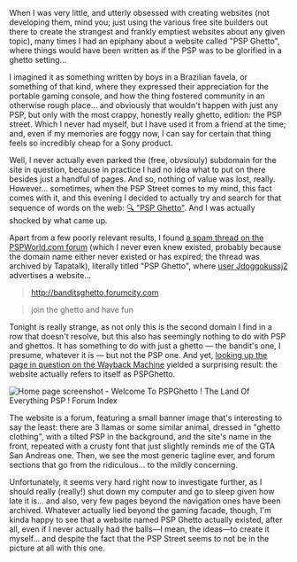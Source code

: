 <!--t &quot;PSP Ghetto&quot;... What Never Was, Has Always Been t-->
<!--d When I was very little, and utterly obsessed with creating websites (not developing them, mind you, just using the various free site builders out d-->
<!--tag Random tag-->

When I was very little, and utterly obsessed with creating websites (not developing them, mind you; just using the various free site builders out there to create the strangest and frankly emptiest websites about any given topic), many times I had an epiphany about a website called "PSP Ghetto", where things would have been written as if the PSP was to be glorified in a ghetto setting...

I imagined it as something written by boys in a Brazilian favela, or something of that kind, where they expressed their appreciation for the portable gaming console, and how the thing fostered community in an otherwise rough place... and obviously that wouldn't happen with just any PSP, but only with the most crappy, honestly really ghetto, edition: the PSP street. Which I never had myself, but I have used it from a friend at the time; and, even if my memories are foggy now, I can say for certain that thing feels so incredibly cheap for a Sony product.

Well, I never actually even parked the (free, obvsiouly) subdomain for the site in question, because in practice I had no idea what to put on there besides just a handful of pages. And so, nothing of value was lost, really. However... sometimes, when the PSP Street comes to my mind, this fact comes with it, and this evening I decided to actually try and search for that sequence of words on the web: [🔍 "PSP Ghetto"](https://www.google.com/search?q=%22PSP%20Ghetto%22). And I was actually shocked by what came up.

Apart from a few poorly relevant results, I found [a spam thread on the PSPWorld.com forum](https://www.tapatalk.com/groups/pspworld/psp-ghetto-t209.html) (which I never even knew existed, probably because the domain name either never existed or has expired; the thread was archived by Tapatalk), literally titled "PSP Ghetto", where [user Jdoggokussj2](https://www.tapatalk.com/groups/pspworld/memberlist.php?mode=viewprofile&u=2) advertises a website...

> <http://banditsghetto.forumcity.com>

> join the ghetto and have fun

Tonight is really strange, as not only this is the second domain I find in a row that doesn't resolve, but this also has seemingly nothing to do with PSP and ghettos. It has something to do with just a ghetto — the bandit's one, I presume, whatever it is — but not the PSP one. And yet, [looking up the page in question on the Wayback Machine](https://web.archive.org/web/20191205211044/http://banditsghetto.forumcity.com/) yielded a surprising result: the website actually refers to itself as PSPGhetto.

![Home page screenshot - Welcome To PSPGhetto ! The Land Of Everything PSP ! Forum Index](https://stuff.octt.eu.org/content/images/20250605010356-Screenshot%202025-06-05%20at%2001-03-42%20Welcome%20To%20PSPGhetto%20!%20The%20Land%20Of%20Everything%20PSP%20!%20Index.png)

The website is a forum, featuring a small banner image that's interesting to say the least: there are 3 llamas or some similar animal, dressed in "ghetto clothing", with a tilted PSP in the background, and the site's name in the front, repeated with a crusty font that just slightly reminds me of the GTA San Andreas one. Then, we see the most generic tagline ever, and forum sections that go from the ridiculous... to the mildly concerning.

Unfortunately, it seems very hard right now to investigate further, as I should really (really!) shut down my computer and go to sleep given how late it is... and also, very few pages beyond the navigation ones have been archived. Whatever actually lied beyond the gaming facade, though, I'm kinda happy to see that a website named PSP Ghetto actually existed, after all, even if I never actually had the balls—I mean, the ideas—to create it myself... and despite the fact that the PSP Street seems to not be in the picture at all with this one.